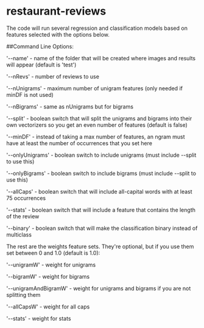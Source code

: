 # restaurant-reviews

The code will run several regression and classification models based on features selected with the options below.

##Command Line Options:

'--name' - name of the folder that will be created where images and results will appear (default is 'test')

'--nRevs' - number of reviews to use

'--nUnigrams'  - maximum number of unigram features (only needed if minDF is not used)

'--nBigrams' - same as nUnigrams but for bigrams

'--split' - boolean switch that will split the unigrams and bigrams into their own vectorizers so you get an even number of features (default is false)

'--minDF' - instead of taking a max number of features, an ngram must have at least the number of occurrences that you set here

'--onlyUnigrams' - boolean switch to include unigrams (must include --split to use this)

'--onlyBigrams' - boolean switch to include bigrams (must include --split to use this)

'--allCaps' - boolean switch that will include all-capital words with at least 75 occurrences

'--stats' - boolean switch that will include a feature that contains the length of the review

'--binary' - boolean switch that will make the classification binary instead of multiclass


The rest are the weights feature sets. They're optional, but if you use them set between 0 and 1.0 (default is 1.0):

'--unigramW' - weight for unigrams

'--bigramW' - weight for bigrams

'--unigramAndBigramW' - weight for unigrams and bigrams if you are not splitting them

'--allCapsW' - weight for all caps

'--stats' - weight for stats
